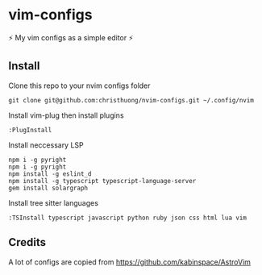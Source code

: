 # vim-configs

⚡️ My vim configs as a simple editor ⚡️

## Install

Clone this repo to your nvim configs folder

```shell
git clone git@github.com:christhuong/nvim-configs.git ~/.config/nvim
```

Install vim-plug then install plugins

```shell
:PlugInstall
```

Install neccessary LSP

```shell
npm i -g pyright
npm i -g pyright
npm install -g eslint_d
npm install -g typescript typescript-language-server
gem install solargraph
```

Install tree sitter languages

```shell
:TSInstall typescript javascript python ruby json css html lua vim
```

## Credits

A lot of configs are copied from https://github.com/kabinspace/AstroVim
